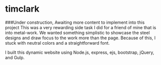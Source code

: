 # timclark
###Under construction, Awaiting more content to implement into this project 
This was a very rewarding side task I did for a friend of mine that is into metal-work. We wanted something simplistic to showcase the steel designs and draw focus to the work more than the page. Because of this, I stuck with neutral colors and a straightforward font. 

I built this dynamic website using Node.js, express, ejs, bootstrap, jQuery, and Gulp.  